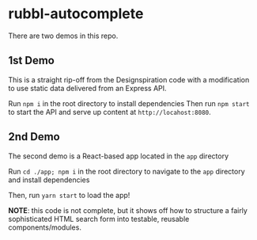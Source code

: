 # rubbl-autocomplete

There are two demos in this repo.

## 1st Demo 
This is a straight rip-off from the Designspiration code with a modification to use static data delivered from an Express API.

Run ```npm i``` in the root directory to install dependencies
Then run ```npm start``` to start the API and serve up content at ```http://locahost:8080```.

## 2nd Demo
The second demo is a React-based app located in the ```app``` directory

Run ```cd ./app; npm i``` in the root directory to navigate to the ```app``` directory and install dependencies

Then, run ```yarn start``` to load the app!

**NOTE**: this code is not complete, but it shows off how to structure a fairly sophisticated HTML search form into testable, reusable components/modules.
